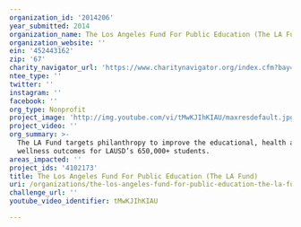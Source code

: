 ```yaml
---
organization_id: '2014206'
year_submitted: 2014
organization_name: The Los Angeles Fund For Public Education (The LA Fund)
organization_website: ''
ein: '452443162'
zip: '67'
charity_navigator_url: 'https://www.charitynavigator.org/index.cfm?bay=search.profile&ein=452443162'
ntee_type: ''
twitter: ''
instagram: ''
facebook: ''
org_type: Nonprofit
project_image: 'http://img.youtube.com/vi/tMwKJIhKIAU/maxresdefault.jpg'
project_video: ''
org_summary: >-
  The LA Fund targets philanthropy to improve the educational, health and
  wellness outcomes for LAUSD’s 650,000+ students.
areas_impacted: ''
project_ids: '4102173'
title: The Los Angeles Fund For Public Education (The LA Fund)
uri: /organizations/the-los-angeles-fund-for-public-education-the-la-fund/
challenge_url: ''
youtube_video_identifier: tMwKJIhKIAU

---
```

